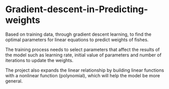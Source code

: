 # Gradient-descent-in-Predicting-weights
Based on training data, through gradient descent learning, to find the optimal parameters for linear equations to predict weights of fishes. 

The training process needs to select parameters that affect the results of the model such as learning rate, initial value of parameters and number of iterations to update the weights.

The project also expands the linear relationship by building linear functions with a nonlinear function (polynomial), which will help the model be more general.
